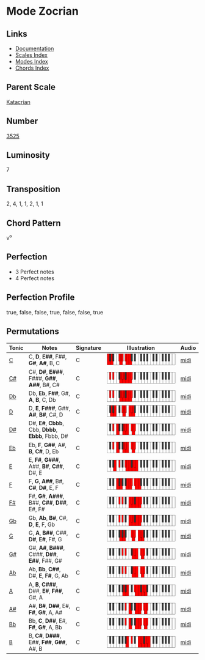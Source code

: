 # Mode Zocrian

## Links

- [Documentation](README.md)
- [Scales Index](Scales.md)
- [Modes Index](Modes.md)
- [Chords Index](Chords.md)

## Parent Scale

[Katacrian](ScaleKatacrian.md)

## Number

[3525](https://ianring.com/musictheory/scales/3525)

## Luminosity

7

## Transposition

2, 4, 1, 1, 2, 1, 1

## Chord Pattern

v⁰

## Perfection

- 3 Perfect notes
- 4 Perfect notes

## Perfection Profile

true, false, false, true, false, false, true

## Permutations

| Tonic | Notes | Signature | Illustration | Audio |
|-------|-------|-----------|--------------|-------|
| [C](ModeCNaturalZocrian.md) | C, **D**, **E##**, F##, **G#**, **A#**, B, C | C | ![CNaturalZocrian](ModeCNaturalZocrian.png) | [midi](https://github.com/edipermadi/music/blob/main/docs/ModeCNaturalZocrian.mid?raw=true) |
| [C#](ModeCSharpZocrian.md) | C#, **D#**, **E###**, F###, **G##**, **A##**, B#, C# | C | ![CSharpZocrian](ModeCSharpZocrian.png) | [midi](https://github.com/edipermadi/music/blob/main/docs/ModeCSharpZocrian.mid?raw=true) |
| [Db](ModeDFlatZocrian.md) | Db, **Eb**, **F##**, G#, **A**, **B**, C, Db | C | ![DFlatZocrian](ModeDFlatZocrian.png) | [midi](https://github.com/edipermadi/music/blob/main/docs/ModeDFlatZocrian.mid?raw=true) |
| [D](ModeDNaturalZocrian.md) | D, **E**, **F###**, G##, **A#**, **B#**, C#, D | C | ![DNaturalZocrian](ModeDNaturalZocrian.png) | [midi](https://github.com/edipermadi/music/blob/main/docs/ModeDNaturalZocrian.mid?raw=true) |
| [D#](ModeDSharpZocrian.md) | D#, **E#**, **Cbbb**, Cbb, **Dbbb**, **Ebbb**, Fbbb, D# | C | ![DSharpZocrian](ModeDSharpZocrian.png) | [midi](https://github.com/edipermadi/music/blob/main/docs/ModeDSharpZocrian.mid?raw=true) |
| [Eb](ModeEFlatZocrian.md) | Eb, **F**, **G##**, A#, **B**, **C#**, D, Eb | C | ![EFlatZocrian](ModeEFlatZocrian.png) | [midi](https://github.com/edipermadi/music/blob/main/docs/ModeEFlatZocrian.mid?raw=true) |
| [E](ModeENaturalZocrian.md) | E, **F#**, **G###**, A##, **B#**, **C##**, D#, E | C | ![ENaturalZocrian](ModeENaturalZocrian.png) | [midi](https://github.com/edipermadi/music/blob/main/docs/ModeENaturalZocrian.mid?raw=true) |
| [F](ModeFNaturalZocrian.md) | F, **G**, **A##**, B#, **C#**, **D#**, E, F | C | ![FNaturalZocrian](ModeFNaturalZocrian.png) | [midi](https://github.com/edipermadi/music/blob/main/docs/ModeFNaturalZocrian.mid?raw=true) |
| [F#](ModeFSharpZocrian.md) | F#, **G#**, **A###**, B##, **C##**, **D##**, E#, F# | C | ![FSharpZocrian](ModeFSharpZocrian.png) | [midi](https://github.com/edipermadi/music/blob/main/docs/ModeFSharpZocrian.mid?raw=true) |
| [Gb](ModeGFlatZocrian.md) | Gb, **Ab**, **B#**, C#, **D**, **E**, F, Gb | C | ![GFlatZocrian](ModeGFlatZocrian.png) | [midi](https://github.com/edipermadi/music/blob/main/docs/ModeGFlatZocrian.mid?raw=true) |
| [G](ModeGNaturalZocrian.md) | G, **A**, **B##**, C##, **D#**, **E#**, F#, G | C | ![GNaturalZocrian](ModeGNaturalZocrian.png) | [midi](https://github.com/edipermadi/music/blob/main/docs/ModeGNaturalZocrian.mid?raw=true) |
| [G#](ModeGSharpZocrian.md) | G#, **A#**, **B###**, C###, **D##**, **E##**, F##, G# | C | ![GSharpZocrian](ModeGSharpZocrian.png) | [midi](https://github.com/edipermadi/music/blob/main/docs/ModeGSharpZocrian.mid?raw=true) |
| [Ab](ModeAFlatZocrian.md) | Ab, **Bb**, **C##**, D#, **E**, **F#**, G, Ab | C | ![AFlatZocrian](ModeAFlatZocrian.png) | [midi](https://github.com/edipermadi/music/blob/main/docs/ModeAFlatZocrian.mid?raw=true) |
| [A](ModeANaturalZocrian.md) | A, **B**, **C###**, D##, **E#**, **F##**, G#, A | C | ![ANaturalZocrian](ModeANaturalZocrian.png) | [midi](https://github.com/edipermadi/music/blob/main/docs/ModeANaturalZocrian.mid?raw=true) |
| [A#](ModeASharpZocrian.md) | A#, **B#**, **D##**, E#, **F#**, **G#**, A, A# | C | ![ASharpZocrian](ModeASharpZocrian.png) | [midi](https://github.com/edipermadi/music/blob/main/docs/ModeASharpZocrian.mid?raw=true) |
| [Bb](ModeBFlatZocrian.md) | Bb, **C**, **D##**, E#, **F#**, **G#**, A, Bb | C | ![BFlatZocrian](ModeBFlatZocrian.png) | [midi](https://github.com/edipermadi/music/blob/main/docs/ModeBFlatZocrian.mid?raw=true) |
| [B](ModeBNaturalZocrian.md) | B, **C#**, **D###**, E##, **F##**, **G##**, A#, B | C | ![BNaturalZocrian](ModeBNaturalZocrian.png) | [midi](https://github.com/edipermadi/music/blob/main/docs/ModeBNaturalZocrian.mid?raw=true) |
